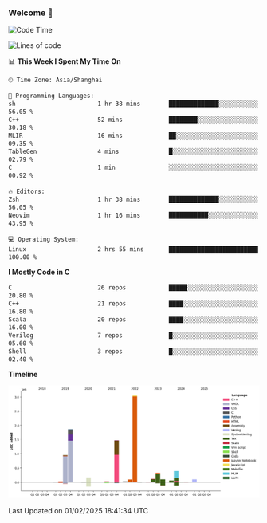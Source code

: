 ### Welcome 👋

<!--START_SECTION:waka-->
![Code Time](http://img.shields.io/badge/Code%20Time-1%2C822%20hrs%2011%20mins-blue)

![Lines of code](https://img.shields.io/badge/From%20Hello%20World%20I%27ve%20Written-8.8%20million%20lines%20of%20code-blue)

📊 **This Week I Spent My Time On** 

```text
🕑︎ Time Zone: Asia/Shanghai

💬 Programming Languages: 
sh                       1 hr 38 mins        ██████████████░░░░░░░░░░░   56.05 % 
C++                      52 mins             ████████░░░░░░░░░░░░░░░░░   30.18 % 
MLIR                     16 mins             ██░░░░░░░░░░░░░░░░░░░░░░░   09.35 % 
TableGen                 4 mins              █░░░░░░░░░░░░░░░░░░░░░░░░   02.79 % 
C                        1 min               ░░░░░░░░░░░░░░░░░░░░░░░░░   00.92 % 

🔥 Editors: 
Zsh                      1 hr 38 mins        ██████████████░░░░░░░░░░░   56.05 % 
Neovim                   1 hr 16 mins        ███████████░░░░░░░░░░░░░░   43.95 % 

💻 Operating System: 
Linux                    2 hrs 55 mins       █████████████████████████   100.00 % 
```

**I Mostly Code in C** 

```text
C                        26 repos            █████░░░░░░░░░░░░░░░░░░░░   20.80 % 
C++                      21 repos            ████░░░░░░░░░░░░░░░░░░░░░   16.80 % 
Scala                    20 repos            ████░░░░░░░░░░░░░░░░░░░░░   16.00 % 
Verilog                  7 repos             █░░░░░░░░░░░░░░░░░░░░░░░░   05.60 % 
Shell                    3 repos             █░░░░░░░░░░░░░░░░░░░░░░░░   02.40 % 
```



**Timeline**

![Lines of Code chart](https://raw.githubusercontent.com/Bohan-hu/Bohan-hu/master/assets/bar_graph.png)


 Last Updated on 01/02/2025 18:41:34 UTC
<!--END_SECTION:waka-->



